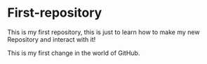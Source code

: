 # First-repository
This is my first repository, this is just to learn how to make my new Repository and interact with it!

This is my first change in the world of GitHub.
